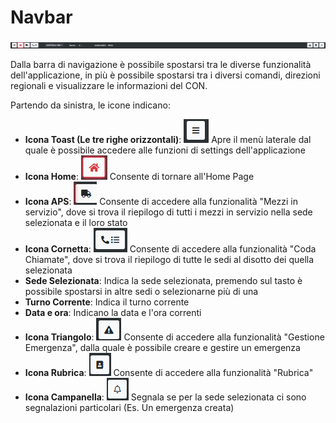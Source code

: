 # Navbar

![Navbar](./img/Navbar.png)

Dalla barra di navigazione è possibile spostarsi tra le diverse funzionalità dell'applicazione, in più è possibile spostarsi tra i diversi comandi, direzioni regionali e visualizzare le informazioni del CON. 

Partendo da sinistra, le icone indicano:
- <b>Icona Toast (Le tre righe orizzontali)</b>: ![Navbar](./img/ico_toast.png) Apre il menù laterale dal quale è possibile accedere alle funzioni di settings dell'applicazione
- <b>Icona Home</b>: ![Navbar](./img/ico_home.png) Consente di tornare all'Home Page
- <b>Icona APS</b>: ![Navbar](./img/ico_aps.png) Consente di accedere alla funzionalità "Mezzi in servizio", dove si trova il riepilogo di tutti i mezzi in servizio nella sede selezionata e il loro stato
- <b>Icona Cornetta</b>: ![Navbar](./img/ico_cornetta.png) Consente di accedere alla funzionalità "Coda Chiamate", dove si trova il riepilogo di tutte le sedi al disotto dei quella selezionata 
- <b>Sede Selezionata</b>: Indica la sede selezionata, premendo sul tasto è possibile spostarsi in altre sedi o selezionarne più di una
- <b>Turno Corrente</b>: Indica il turno corrente
- <b>Data e ora</b>: Indicano la data e l'ora correnti
- <b>Icona Triangolo</b>: ![Navbar](./img/ico_triangolo.png) Consente di accedere alla funzionalità "Gestione Emergenza", dalla quale è possibile creare e gestire un emergenza
- <b>Icona Rubrica</b>: ![Navbar](./img/ico_rubrica.png) Consente di accedere alla funzionalità "Rubrica"
- <b>Icona Campanella</b>: ![Navbar](./img/ico_campanella.png) Segnala se per la sede selezionata ci sono segnalazioni particolari (Es. Un emergenza creata)

  